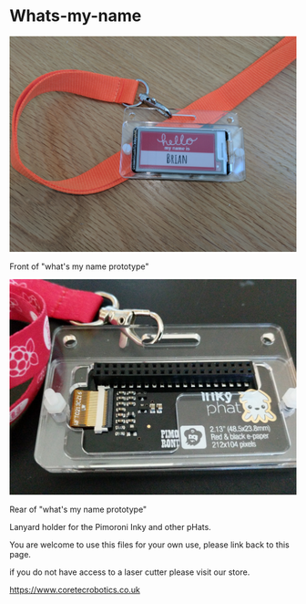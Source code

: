 # Whats-my-name

![](https://github.com/Coretec-Robotics/Whats-my-name/blob/master/What'sMyNameFront.jpg?raw=true)

Front of "what's my name prototype"

![](https://github.com/Coretec-Robotics/Whats-my-name/blob/master/What'sMyNameRear.jpg?raw=true)

Rear of "what's my name prototype"

Lanyard holder for the Pimoroni Inky and other pHats.

You are welcome to use this files for your own use, please link back to this page.

if you do not have access to a laser cutter please visit our store.

https://www.coretecrobotics.co.uk
